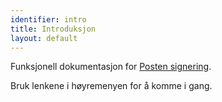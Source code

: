 ```yaml
---
identifier: intro
title: Introduksjon
layout: default
---
```


Funksjonell dokumentasjon for [Posten signering](https://signering.posten.no).

Bruk lenkene i høyremenyen for å komme i gang.
